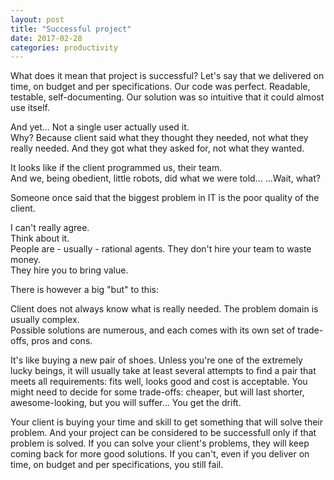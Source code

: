 ```yaml
---
layout: post
title: "Successful project"
date: 2017-02-28
categories: productivity
---
```


What does it mean that project is successful? 
Let's say that we delivered on time, on budget and per specifications. 
Our code was perfect. Readable, testable, self-documenting. 
Our solution was so intuitive that it could almost use itself. 

And yet... Not a single user actually used it.  
Why? Because client said what they thought they needed, not what they really needed. 
And they got what they asked for, not what they wanted. 

It looks like if the client programmed us, their team.  
And we, being obedient, little robots, did what we were told... 
...Wait, what? 

Someone once said that the biggest problem in IT is the poor quality of the client.

I can't really agree.  
Think about it.  
People are - usually - rational agents. 
They don't hire your team to waste money.  
They hire you to bring value. 

There is however a big "but" to this:

Client does not always know what is really needed. 
The problem domain is usually complex.  
Possible solutions are numerous, and each comes with its own set of trade-offs, pros and cons.

It's like buying a new pair of shoes. Unless you're one of the extremely lucky beings, it will usually take at least several attempts to find a pair that meets all requirements: fits well, looks good and cost is acceptable. You might need to decide for some trade-offs: cheaper, but will last shorter, awesome-looking, but you will suffer... You get the drift.

Your client is buying your time and skill to get something that will solve their problem. 
And your project can be considered to be successfull only if that problem is solved. 
If you can solve your client's problems, they will keep coming back for more good solutions. 
If you can't, even if you deliver on time, on budget and per specifications, you still fail.
